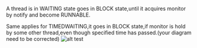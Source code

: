 A thread is in WAITING state goes in BLOCK state,until it acquires monitor by notify and become RUNNABLE.

Same applies for TIMEDWAITING,it goes in BLOCK state,if monitor is hold by some other thread,even though specified time has passed.(your diagram need to be corrected)
![alt test](https://github.com/anwaaralikhan/multithreading/blob/master/usecases/pictures/thread_states.png)

